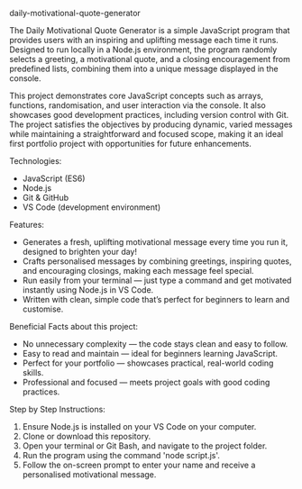 daily-motivational-quote-generator

The Daily Motivational Quote Generator is a simple JavaScript program that provides users with an inspiring and uplifting message each time it runs. Designed to run locally in a Node.js environment, the program randomly selects a greeting, a motivational quote, and a closing encouragement from predefined lists, combining them into a unique message displayed in the console.

This project demonstrates core JavaScript concepts such as arrays, functions, randomisation, and user interaction via the console. It also showcases good development practices, including version control with Git. The project satisfies the objectives by producing dynamic, varied messages while maintaining a straightforward and focused scope, making it an ideal first portfolio project with opportunities for future enhancements.

Technologies: 

- JavaScript (ES6)
- Node.js
- Git & GitHub
- VS Code (development environment)

Features: 

- Generates a fresh, uplifting motivational message every time you run it, designed to brighten your day!
- Crafts personalised messages by combining greetings, inspiring quotes, and encouraging closings, making each message feel special.
- Run easily from your terminal — just type a command and get motivated instantly using Node.js in VS Code.
- Written with clean, simple code that’s perfect for beginners to learn and customise.

Beneficial Facts about this project:

- No unnecessary complexity — the code stays clean and easy to follow.
- Easy to read and maintain — ideal for beginners learning JavaScript.
- Perfect for your portfolio — showcases practical, real-world coding skills.
- Professional and focused — meets project goals with good coding practices.

Step by Step Instructions: 

1) Ensure Node.js is installed on your VS Code on your computer.
2) Clone or download this repository.
3) Open your terminal or Git Bash, and navigate to the project folder.
4) Run the program using the command 'node script.js'.
5) Follow the on-screen prompt to enter your name and receive a personalised motivational message.
